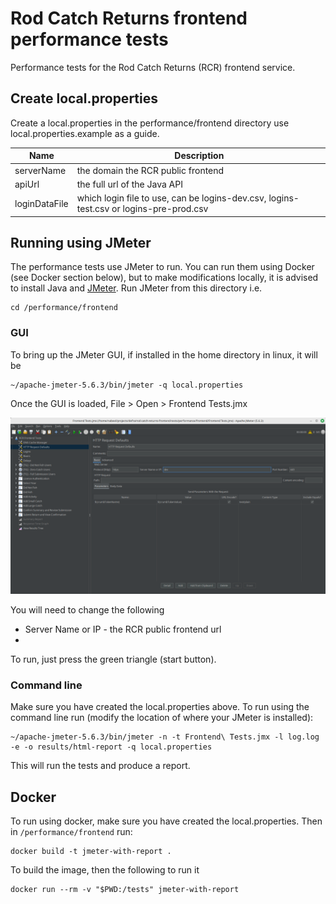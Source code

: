 # Rod Catch Returns frontend performance tests

Performance tests for the Rod Catch Returns (RCR) frontend service.

## Create local.properties
Create a local.properties in the performance/frontend directory use local.properties.example as a guide.

| Name          | Description                                                                            |
| --------------| -------------------------------------------------------------------------------------- |
| serverName    | the domain the RCR public frontend                                                     |
| apiUrl        | the full url of the Java API                                                           |
| loginDataFile | which login file to use, can be logins-dev.csv, logins-test.csv or logins-pre-prod.csv |

## Running using JMeter

The performance tests use JMeter to run. You can run them using Docker (see Docker section below), but to make modifications locally, it is advised to install Java and [JMeter](https://jmeter.apache.org/). Run JMeter from this directory i.e.

```
cd /performance/frontend
```

### GUI

To bring up the JMeter GUI, if installed in the home directory in linux, it will be
```
~/apache-jmeter-5.6.3/bin/jmeter -q local.properties
```

Once the GUI is loaded, File > Open > Frontend Tests.jmx

![Screenshot of GUI](readme-images/gui.png)

You will need to change the following
- Server Name or IP - the RCR public frontend url
- 

To run, just press the green triangle (start button).

### Command line

Make sure you have created the local.properties above. To run using the command line run (modify the location of where your JMeter is installed):

```
~/apache-jmeter-5.6.3/bin/jmeter -n -t Frontend\ Tests.jmx -l log.log -e -o results/html-report -q local.properties
```

This will run the tests and produce a report.

## Docker

To run using docker, make sure you have created the local.properties. Then in `/performance/frontend` run:
```
docker build -t jmeter-with-report .
```
To build the image, then the following to run it
```
docker run --rm -v "$PWD:/tests" jmeter-with-report
```